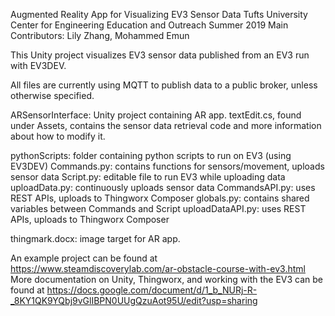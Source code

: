 Augmented Reality App for Visualizing EV3 Sensor Data
Tufts University Center for Engineering Education and Outreach
Summer 2019
Main Contributors: Lily Zhang, Mohammed Emun

This Unity project visualizes EV3 sensor data published from an EV3 run with EV3DEV.

All files are currently using MQTT to publish data to a public broker, unless otherwise specified.

ARSensorInterface: Unity project containing AR app. textEdit.cs, found under Assets, contains the sensor data retrieval code and more information about how to modify it.

pythonScripts: folder containing python scripts to run on EV3 (using EV3DEV)
Commands.py: contains functions for sensors/movement, uploads sensor data
Script.py: editable file to run EV3 while uploading data
uploadData.py: continuously uploads sensor data
CommandsAPI.py: uses REST APIs, uploads to Thingworx Composer
globals.py: contains shared variables between Commands and Script
uploadDataAPI.py: uses REST APIs, uploads to Thingworx Composer

thingmark.docx: image target for AR app.

An example project can be found at https://www.steamdiscoverylab.com/ar-obstacle-course-with-ev3.html
More documentation on Unity, Thingworx, and working with the EV3 can be found at https://docs.google.com/document/d/1_b_NURj-R-_8KY1QK9YQbj9vGlIBPN0UUgQzuAot95U/edit?usp=sharing
